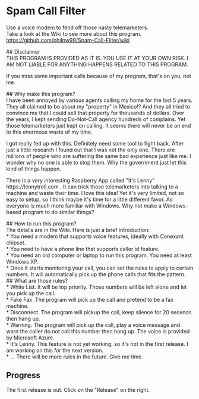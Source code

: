 # Spam Call Filter <br>
Use a voice modem to fend off those nasty telemarketers.<br>
Take a look at the Wiki to see more about this program.<br>
https://github.com/philpw99/Spam-Call-Filter/wiki
<p>
## Disclaimer <br>
THIS PROGRAM IS PROVIDED AS IT IS. YOU USE IT AT YOUR OWN RISK. I AM NOT LIABLE FOR ANYTHING HAPPENS RELATED TO THIS PROGRAM.<p>
If you miss some important calls because of my program, that's on you, not me.
<p>
## Why make this program? <br>
I have been annoyed by various agents calling my home for the last 5 years. They all claimed to be about my "property" in Mexico!? And they all tried to convince me that I could sell that property for thousands of dollars. Over the years, I kept sending Do-Not-Call agency hundreds of complains. Yet those telemarketers just kept on calling. It seems there will never be an end to this enormous waste of my time.<p>
I got really fed up with this. Definitely need some tool to fight back. After just a little research I found out that I was not the only one. There are millions of people who are suffering the same bad experience just like me. I wonder why no one is able to stop them. Why the government just let this kind of things happen. <p>
There is a very interesting Raspberry App called "It's Lenny" https://lennytroll.com . It can trick those telemarketers into talking to a machine and waste their time. I love this idea! Yet it's very limited, not so easy to setup, so I think maybe it's time for a little different favor. As everyone is much more familiar with Windows. Why not make a Windows-based program to do similar things? <p>
## How to run this program? <br>
The details are in the Wiki. Here is just a brief introduction: <br>
* You need a modem that supports voice features, ideally with Conexant chipset. <br>
* You need to have a phone line that supports caller id feature. <br>
* You need an old computer or laptop to run this program. You need at least Windows XP. <br>
* Once it starts monitoring your call, you can set the rules to apply to certain numbers. It will automatically pick up the phone calls that fits the pattern. <br>
## What are those rules? <br>
* White List. It will be top priority. Those numbers will be left alone and let you pick up the call. <br>
* Fake Fax. The program will pick up the call and pretend to be a fax machine. <br>
* Disconnect. The program will pickup the call, keep silence for 20 secends then hang up. <br>
* Warning.  The program will pick up the call, play a voice message and warn the caller do not call this number then hang up. The voice is provided by Microsoft Azure. <br>
* It's Lenny. This feature is not yet working, so it's not in the first release. I am working on this for the next version. <br>
* ... There will be more rules in the future. Give me time. <br>

## Progress <br>
The first release is out. Click on the "Release" on the right.
